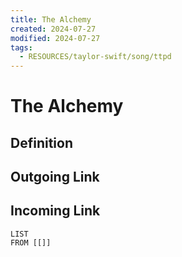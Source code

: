 ```yaml
---
title: The Alchemy
created: 2024-07-27
modified: 2024-07-27
tags:
  - RESOURCES/taylor-swift/song/ttpd
---
```

# The Alchemy
## Definition

## Outgoing Link

## Incoming Link
```dataview
LIST
FROM [[]]
```
